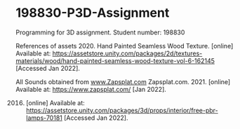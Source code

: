 # 198830-P3D-Assignment
Programming for 3D assignment. Student number: 198830

References of assets
2020. Hand Painted Seamless Wood Texture. [online] Available at: <https://assetstore.unity.com/packages/2d/textures-materials/wood/hand-painted-seamless-wood-texture-vol-6-162145> [Accessed Jan 2022].

All Sounds obtained from www.Zapsplat.com
Zapsplat.com. 2021. [online] Available at: <https://www.zapsplat.com/> [Jan 2022].

2016. [online] Available at: <https://assetstore.unity.com/packages/3d/props/interior/free-pbr-lamps-70181> [Accessed Jan 2022].
